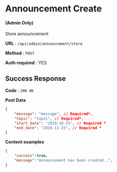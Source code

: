 # Announcement Create

#### (**Admin Only**)

Store announcement

**URL** : `/api/admin/announcement/store`

**Method** : `POST`

**Auth required** : YES

## Success Response

**Code** : `200 OK`

**Post Data**

```json
{
    "message": "message", // Required*,
    "topic": "topic", // Required*,
    "start_date": "2019-10-25", // Required *
    "end_date": "2019-11-25", // Required *
}
```

**Content examples**

```json
{
    "success":true,
    "message":"Announcement has been created..",
}
```
